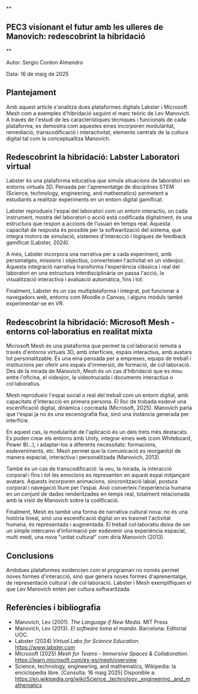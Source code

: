 ﻿
**

## PEC3 visionant el futur amb les ulleres de Manovich: redescobrint la hibridació

**

Autor: Sergio Cordon Almendro

Data: 16 de maig de 2025

## Plantejament
Amb aquest article s'analitza dues plataformes digitals Labster i Microsoft Mesh com a exemples d'hibridació seguint el marc teòric de Lev Manovich. A través de l'estudi de les característiques tècniques i funcionals de cada plataforma, es demostra com aquestes eines incorporen modularitat, remediació, transcodificació i interactivitat, elements centrals de la cultura digital tal com la conceptualitza Manovich. 

## Redescobrint la hibridació: Labster Laboratori virtual

Labster és una plataforma educativa que simula situacions de laboratori en entorns virtuals 3D. Pensada per l'aprenentatge de disciplines STEM (Science, technology, engineering, and mathematics) permetent a estudiants a realitzar experiments en un entorn digital gamificat. 

Labster reprodueix l'espai del laboratori com un entorn interactiu, on cada instrument, mostra del laboratori o acció està codificada digitalment, és una estructura que respon a accions de l'usuari en temps real. Aquesta capacitat de resposta és possible per la softwarització del sistema, que integra motors de simulació, sistemes d'interacció i lògiques de feedback gamificat (Labster, 2024).

A més, Labster incorpora una narrativa per a cada experiment, amb personatges, missions i objectius, converteixen l'activitat en un videojoc. Aquesta integració narrativa transforma l'experiència clàssica i real del laboratori en una estructura interdisciplinària on passa l'acció, la visualització interactiva i avaluació automàtica, fins i tot. 

Finalment, Labster és un cas multiplataforma i integrat, pot funcionar a navegadors web, entorns com Moodle o Canvas, i alguns mòduls també experimentar-se en VR. 

## Redescobrint la hibridació: Microsoft Mesh - entorns col·laboratius en realitat mixta

Microsoft Mesh és una plataforma que permet la col·laboració remota a través d'entorns virtuals 3D, amb interfícies, espais interactius, amb avatars tot personalitzable. És una eina pensada per a empreses, equips de treball i institucions per oferir uns espais d'immersió, de formació, de col·laboració. Des de la mirada de Manovich, Mesh és un cas d'hibridació que es mou entre l'oficina, el videojoc, la videotrucada i documents interactius o col·laboratius. 

Mesh reprodueix l'espai social o real del treball com un entorn digital, amb capacitats d'interacció en primera persona. El lloc de trobada esdevé una escenificació digital, dinàmica i cocreada (Microsoft, 2025). Manovich parla que l'espai ja no és una escenografia fixa, sinó una instància generada per interfície. 

En aquest cas, la modularitat de l'aplicació és un dels trets més destacats. Es poden crear els entorns amb Unity, integrar eines web (com Whiteboard, Power BI...), i adaptar-los a diferents necessitats: formacions, esdeveniments, etc. Mesh permet que la comunicació es reorganitzi de manera espacial, interactiva i personalitzada (Manovich, 2013).

També és un cas de transcodificació: la veu, la mirada, la interacció corporal i fins i tot les emocions es representen en aquest espai mitjançant avatars. Aquests incorporen animacions, sincronització labial, postura corporal i navegació lliure per l'espai. Això converteix l'experiència humana en un conjunt de dades renderitzades en temps real, totalment relacionada amb la visió de Manovich sobre la codificació. 

Finalment, Mesh és també una forma de narrativa cultural nova: no és una història lineal, sinó una escenificació digital on es trasmet l'activitat humana, és representada i augmentada. El treball col·laboratiu deixa de ser un simple intercanvi d'informació per esdevenir una experiència espacial, multi medi, una nova "unitat cultural" com diria Manovich (2013).

## Conclusions
Ambdues plataformes evidencien com el programari no només permet noves formes d'interacció, sinó que genera noves formes d'aprenentatge, de representació cultural i de col·laboració. Labster i Mesh exemplifiquen el que Lev Manovich entén per cultura softwaritzada.

## Referències i bibliografia

 - Manovich, Lev (2001). *The Language if New Media.* MIT Press
 - Manovich, Lev (2013). *El software toma el mando*. Barcelona: Editorial UOC.
 - Labster (2024) *Virtual Labs for Science Education.* https://www.labster.com
 - Microsoft (2025) *Mesh for Teams - Immersive Spaces & Collaboration.* https://learn.microsoft.com/es-es/mesh/overview
 - Science, technology, engineering, and mathematics, Wikipedia: la enciclopedia libre. [Consulta: 16 maig 2025] Disponible a: https://en.wikipedia.org/wiki/Science,_technology,_engineering,_and_mathematics

